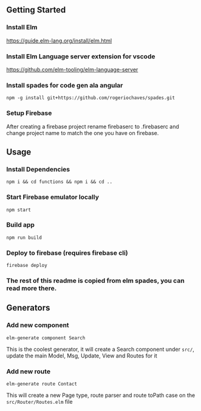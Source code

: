 ## Getting Started

### Install Elm

https://guide.elm-lang.org/install/elm.html

### Install Elm Language server extension for vscode

https://github.com/elm-tooling/elm-language-server

### Install spades for code gen ala angular

```
npm -g install git+https://github.com/rogeriochaves/spades.git
```

### Setup Firebase

After creating a firebase project rename firebaserc to .firebaserc and change project name to match the one you have on firebase.

## Usage

### Install Dependencies

`npm i && cd functions && npm i && cd ..`

### Start Firebase emulator locally

`npm start`

### Build app

`npm run build`

### Deploy to firebase (requires firebase cli)

`firebase deploy`

### The rest of this readme is copied from elm spades, you can read more there.

## Generators

### Add new component

```
elm-generate component Search
```

This is the coolest generator, it will create a Search
component under `src/`, update the main Model, Msg, Update, View and Routes for it

### Add new route

```
elm-generate route Contact
```

This will create a new Page type, route parser and route toPath case on the `src/Router/Routes.elm` file
